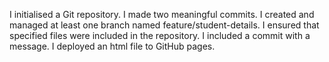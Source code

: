 I initialised a Git repository. I made two meaningful commits. I created and managed at least one branch named feature/student-details. I ensured that specified files were included in the repository. I included a commit with a message. I deployed an html file to GitHub pages. 
 
